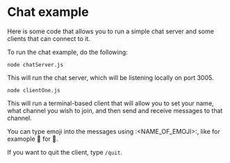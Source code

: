 # Chat example

Here is some code that allows you to run a simple chat server and some clients that can connect to it.

To run the chat example, do the following:

```
node chatServer.js
```

This will run the chat server, which will be listening locally on port 3005.

```
node clientOne.js
```

This will run a terminal-based client that will allow you to set your name, 
what channel you wish to join, and then send and receive messages to that 
channel.

You can type emoji into the messages using :<NAME_OF_EMOJI>:, like for examople :tomato: for 🍅.

If you want to quit the client, type `/quit`.